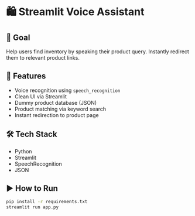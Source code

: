 # 🛍️ Streamlit Voice Assistant

## 🎯 Goal
Help users find inventory by speaking their product query. Instantly redirect them to relevant product links.

## 🧠 Features
- Voice recognition using `speech_recognition`
- Clean UI via Streamlit
- Dummy product database (JSON)
- Product matching via keyword search
- Instant redirection to product page

## 🛠️ Tech Stack
- Python
- Streamlit
- SpeechRecognition
- JSON

## ▶️ How to Run

```bash
pip install -r requirements.txt
streamlit run app.py
